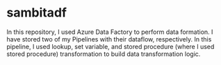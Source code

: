 # sambitadf
In this repository, I used Azure Data Factory to perform data formation. I have stored two of my Pipelines with their dataflow, respectively. In this pipeline, I used lookup, set variable, and stored procedure (where I used stored procedure) transformation to build data transformation logic.
